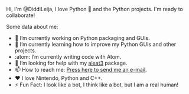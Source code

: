 Hi, I'm @DiddiLeija, I love Python 🐍
and the Python projects. I'm ready to
collaborate!

Some data about me:

- :telescope: I’m currently working on Python packaging and GUIs.
- :seedling: I’m currently learning how to improve my Python GUIs and other projects.
- :atom: I’m currently writing code with Atom.
- :thinking: I’m looking for help with my [aleat3](http://github.com/diddileija/aleat3) package.
- :mailbox: How to reach me: [Press here to send me an e-mail](mailto:dr01191115@gmail.com).
- :heart: I love Nintendo, Python and C++.
- :zap: Fun Fact: I look like a bot, I think like a bot, but I am a real human!

<!---
DiddiLeija/DiddiLeija is a ✨ special ✨ repository because its `README.md` (this file) appears on your GitHub profile.
You can click the Preview link to take a look at your changes.
--->
